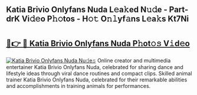 ## Katia Brivio Onlyfans Nuda L𝚎a𝚔ed N𝚞𝚍e - Part-drK Vi𝚍𝚎o P𝚑𝚘tos - H𝚘𝚝 O𝚗𝚕yf𝚊ns L𝚎a𝚔s Kt7Ni

# <h2><a href="http://kf99g6d.oniu.top/?m=Katia+Brivio+Onlyfans+Nuda">🔗👉 🔴 Katia Brivio Onlyfans Nuda P𝚑ot𝚘𝚜 V𝚒d𝚎o</a></h2>

[![Katia Brivio Onlyfans Nuda Nu𝚍e𝚜](https://i.imgur.com/0qMVB7G.gif)](http://kf99g6d.oniu.top/?m=Katia+Brivio+Onlyfans+Nuda)
Online creator and multimedia entertainer Katia Brivio Onlyfans Nuda, celebrated for sharing dance and lifestyle ideas through viral dance routines and compact clips. Skilled animal trainer Katia Brivio Onlyfans Nuda, celebrated for their remarkable abilities and accomplishments in training animals for performances.  
